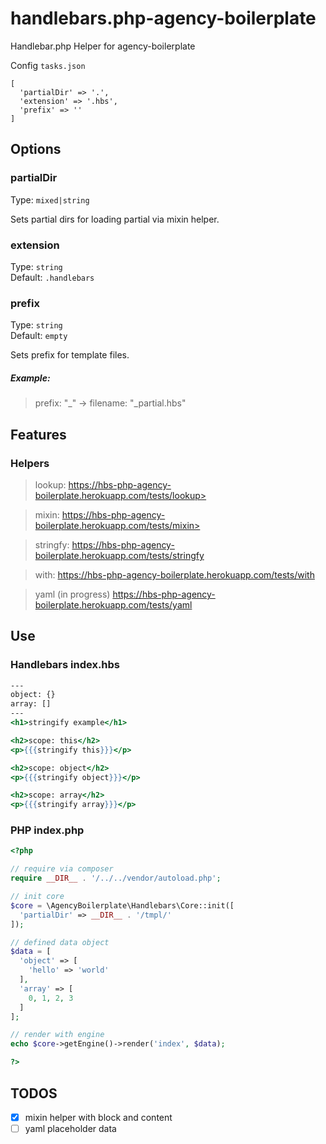 # handlebars.php-agency-boilerplate

Handlebar.php Helper for agency-boilerplate

Config `tasks.json`

```
[
  'partialDir' => '.',
  'extension' => '.hbs',
  'prefix' => ''
]
```
## Options
### partialDir

Type: `mixed|string`

Sets partial dirs for loading partial via mixin helper.


### extension

Type: `string`<br />
Default: `.handlebars`

### prefix

Type: `string`<br />
Default: `empty`

Sets prefix for template files.

##### Example:
> prefix: "_" -> filename: "_partial.hbs"

## Features

### Helpers

>lookup: https://hbs-php-agency-boilerplate.herokuapp.com/tests/lookup>

>mixin: https://hbs-php-agency-boilerplate.herokuapp.com/tests/mixin>

>stringfy: https://hbs-php-agency-boilerplate.herokuapp.com/tests/stringfy

>with: https://hbs-php-agency-boilerplate.herokuapp.com/tests/with

>yaml (in progress) https://hbs-php-agency-boilerplate.herokuapp.com/tests/yaml

## Use

### Handlebars index.hbs
```mustache
---
object: {}
array: []
---
<h1>stringify example</h1>

<h2>scope: this</h2>
<p>{{{stringify this}}}</p>

<h2>scope: object</h2>
<p>{{{stringify object}}}</p>

<h2>scope: array</h2>
<p>{{{stringify array}}}</p>
```
### PHP index.php

```php
<?php

// require via composer
require __DIR__ . '/../../vendor/autoload.php';

// init core
$core = \AgencyBoilerplate\Handlebars\Core::init([
  'partialDir' => __DIR__ . '/tmpl/'
]);

// defined data object
$data = [
  'object' => [
    'hello' => 'world'
  ],
  'array' => [
    0, 1, 2, 3
  ]
];

// render with engine
echo $core->getEngine()->render('index', $data);

?>
```

## TODOS

- [x] mixin helper with block and content
- [ ] yaml placeholder data
